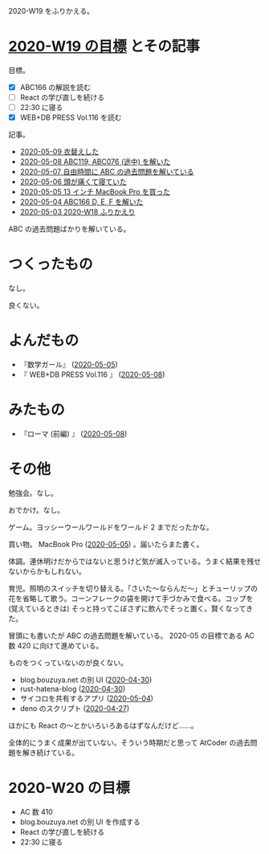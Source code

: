 2020-W19 をふりかえる。

# [2020-W19 の目標][2020-05-03] とその記事

目標。

- [x] ABC166 の解説を読む
- [ ] React の学び直しを続ける
- [ ] 22:30 に寝る
- [x] WEB+DB PRESS Vol.116 を読む

記事。

- [2020-05-09 衣替えした][2020-05-09]
- [2020-05-08 ABC119, ABC076 (途中) を解いた][2020-05-08]
- [2020-05-07 自由時間に ABC の過去問題を解いている][2020-05-07]
- [2020-05-06 頭が痛くて寝ていた][2020-05-06]
- [2020-05-05 13 インチ MacBook Pro を買った][2020-05-05]
- [2020-05-04 ABC166 D, E, F を解いた][2020-05-04]
- [2020-05-03 2020-W18 ふりかえり][2020-05-03]

ABC の過去問題ばかりを解いている。

# つくったもの

なし。

良くない。

# よんだもの

- 『数学ガール』 ([2020-05-05][])
- 『 WEB+DB PRESS Vol.116 』 ([2020-05-08][])

# みたもの

- 『ローマ (前編) 』 ([2020-05-08][])

# その他

勉強会。なし。

おでかけ。なし。

ゲーム。ヨッシーウールワールドをワールド 2 までだったかな。

買い物。 MacBook Pro ([2020-05-05]) 。届いたらまた書く。

体調。連休明けだからではないと思うけど気が滅入っている。うまく結果を残せないからかもしれない。

育児。照明のスイッチを切り替える。「さいた〜ならんだ〜」とチューリップの花を省略して歌う。コーンフレークの袋を開けて手づかみで食べる。コップを (覚えているときは) そっと持ってこぼさずに飲んでそっと置く。賢くなってきた。

冒頭にも書いたが ABC の過去問題を解いている。 2020-05 の目標である AC 数 420 に向けて進めている。

ものをつくっていないのが良くない。

- blog.bouzuya.net の別 UI ([2020-04-30][])
- rust-hatena-blog ([2020-04-30][])
- サイコロを共有するアプリ ([2020-05-04][])
- deno のスクリプト ([2020-04-27][])

ほかにも React の〜とかいろいろあるはずなんだけど……。

全体的にうまく成果が出ていない。そういう時期だと思って AtCoder の過去問題を解き続けている。

# 2020-W20 の目標

- AC 数 410
- blog.bouzuya.net の別 UI を作成する
- React の学び直しを続ける
- 22:30 に寝る

[2020-04-27]: https://blog.bouzuya.net/2020/04/27/
[2020-04-30]: https://blog.bouzuya.net/2020/04/30/
[2020-05-03]: https://blog.bouzuya.net/2020/05/03/
[2020-05-04]: https://blog.bouzuya.net/2020/05/04/
[2020-05-05]: https://blog.bouzuya.net/2020/05/05/
[2020-05-06]: https://blog.bouzuya.net/2020/05/06/
[2020-05-07]: https://blog.bouzuya.net/2020/05/07/
[2020-05-08]: https://blog.bouzuya.net/2020/05/08/
[2020-05-09]: https://blog.bouzuya.net/2020/05/09/
